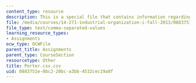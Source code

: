 ```yaml
---
content_type: resource
description: This is a special file that contains information regarding porter.
file: /media/courses/14-271-industrial-organization-i-fall-2013/0883751e0bc220bca3bb4532cec19a8f_Porter.csv.csv
file_type: text/comma-separated-values
learning_resource_types:
- Assignments
ocw_type: OCWFile
parent_title: Assignments
parent_type: CourseSection
resourcetype: Other
title: Porter.csv.csv
uid: 0883751e-0bc2-20bc-a3bb-4532cec19a8f
---
```

